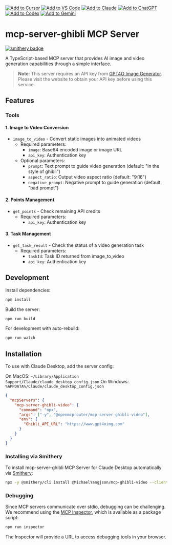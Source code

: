 [![Add to Cursor](https://fastmcp.me/badges/cursor_dark.svg)](https://fastmcp.me/MCP/Details/713/ghibli-video-generator)
[![Add to VS Code](https://fastmcp.me/badges/vscode_dark.svg)](https://fastmcp.me/MCP/Details/713/ghibli-video-generator)
[![Add to Claude](https://fastmcp.me/badges/claude_dark.svg)](https://fastmcp.me/MCP/Details/713/ghibli-video-generator)
[![Add to ChatGPT](https://fastmcp.me/badges/chatgpt_dark.svg)](https://fastmcp.me/MCP/Details/713/ghibli-video-generator)
[![Add to Codex](https://fastmcp.me/badges/codex_dark.svg)](https://fastmcp.me/MCP/Details/713/ghibli-video-generator)
[![Add to Gemini](https://fastmcp.me/badges/gemini_dark.svg)](https://fastmcp.me/MCP/Details/713/ghibli-video-generator)

# mcp-server-ghibli MCP Server

[![smithery badge](https://smithery.ai/badge/@MichaelYangjson/mcp-ghibli-video)](https://smithery.ai/server/@MichaelYangjson/mcp-ghibli-video)

A TypeScript-based MCP server that provides AI image and video generation capabilities through a simple interface.

> **Note**: This server requires an API key from [GPT4O Image Generator](https://www.gpt4oimg.com/). Please visit the website to obtain your API key before using this service.

## Features

### Tools

#### 1. Image to Video Conversion

- `image_to_video` - Convert static images into animated videos
  - Required parameters:
    - `image`: Base64 encoded image or image URL
    - `api_key`: Authentication key
  - Optional parameters:
    - `prompt`: Text prompt to guide video generation (default: "in the style of ghibli")
    - `aspect_ratio`: Output video aspect ratio (default: "9:16")
    - `negative_prompt`: Negative prompt to guide generation (default: "bad prompt")

#### 2. Points Management

- `get_points` - Check remaining API credits
  - Required parameters:
    - `api_key`: Authentication key

#### 3. Task Management

- `get_task_result` - Check the status of a video generation task
  - Required parameters:
    - `taskId`: Task ID returned from image_to_video
    - `api_key`: Authentication key

## Development

Install dependencies:

```bash
npm install
```

Build the server:

```bash
npm run build
```

For development with auto-rebuild:

```bash
npm run watch
```

## Installation

To use with Claude Desktop, add the server config:

On MacOS: `~/Library/Application Support/Claude/claude_desktop_config.json`
On Windows: `%APPDATA%/Claude/claude_desktop_config.json`

```json
{
  "mcpServers": {
    "mcp-server-ghibli-video": {
      "command": "npx",
      "args": ["-y", "@openmcprouter/mcp-server-ghibli-video"],
      "env": {
        "Ghibli_API_URL": "https://www.gpt4oimg.com"
      }
    }
  }
}
```

### Installing via Smithery

To install mcp-server-ghibli MCP Server for Claude Desktop automatically via [Smithery](https://smithery.ai/server/@MichaelYangjson/mcp-ghibli-video):

```bash
npx -y @smithery/cli install @MichaelYangjson/mcp-ghibli-video --client claude
```

### Debugging

Since MCP servers communicate over stdio, debugging can be challenging. We recommend using the [MCP Inspector](https://github.com/modelcontextprotocol/inspector), which is available as a package script:

```bash
npm run inspector
```

The Inspector will provide a URL to access debugging tools in your browser.
